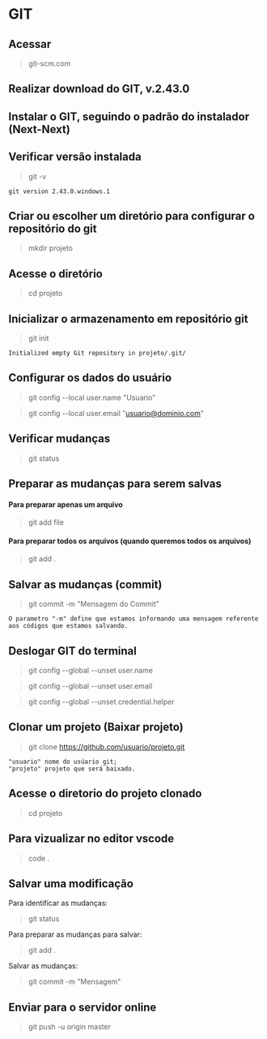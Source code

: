 # GIT

## Acessar 
>git-scm.com

## Realizar download do GIT, v.2.43.0

## Instalar o GIT, seguindo o padrão do instalador (Next-Next)

## Verificar versão instalada
> git -v 
>
    git version 2.43.0.windows.1

## Criar ou escolher um diretório para configurar o repositório do git
> mkdir projeto

## Acesse o diretório
> cd projeto

## Inicializar o armazenamento em repositório git
> git init 
>
    Initialized empty Git repository in projeto/.git/

## Configurar os dados do usuário
> git config --local user.name "Usuario"

> git config --local user.email "usuario@dominio.com"

## Verificar mudanças
> git status

## Preparar as mudanças para serem salvas
#### Para preparar apenas um arquivo
> git add file
#### Para preparar todos os arquivos (quando queremos todos os arquivos)
> git add .

## Salvar as mudanças (commit)
> git commit -m "Mensagem do Commit"
>  
    O parametro "-m" define que estamos informando uma mensagem referente aos códigos que estamos salvando.

## Deslogar GIT do terminal
>git config --global --unset user.name

>git config --global --unset user.email

>git config --global --unset credential.helper

## Clonar um projeto (Baixar projeto)
> git clone https://github.com/usuario/projeto.git
>
    "usuario" nome do usúario git;
    "projeto" projeto que será baixado.

## Acesse o diretorio do projeto clonado
> cd projeto

## Para vizualizar no editor vscode
> code .

## Salvar uma modificação
Para identificar as mudanças:
> git status

Para preparar as mudanças para salvar:
> git add .

Salvar as mudanças:
> git commit -m "Mensagem"

## Enviar para o servidor online
>git push -u origin master